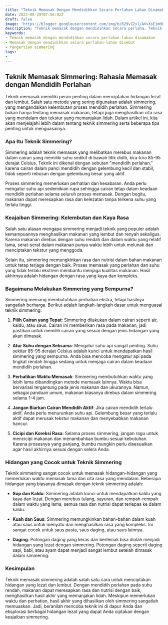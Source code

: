```yaml
---
title: "Teknik Memasak Dengan Mendidihkan Secara Perlahan Lahan Dinamakan, Simmering"
date: 2023-08-29T07:56:02Z
draft: false
image: 'https://blogger.googleusercontent.com/img/b/R29vZ2xl/AVvXsEimHHXsY2fSIyXTeGX_5y479kcPmO3G_imyB6NDu3R2epjOz4_cQ5B_pn9Rfl6PCsSN7qVMsdTkFeVYh5VtvOv28hnYCozdVgm_fgXhUpLuL1mx85NIjhXyThnnU6KoxuBUDWcIfVGSSgF8yIIReozsUlxDjHfeZf01pDz1a8-WFKV0ANUj1mQMAiRDD10/s480/Teknik_Memasak_Dengan_Mendidihkan_Secara_Perlahan_Lahan_Dinamakan.jpg'
description: "Teknik memasak dengan mendidihkan secara perlaha, Teknik Memasak Dengan Mendidihkan Secara Perlahan-Lahan Dinamakan? Simmering."
keywords:
- Teknik memasak dengan mendidihkan secara perlahan-lahan dinamakan
- Memasak dengan mendidihkan secara perlahan-lahan disebut
- Pengertian simmering
tags:
- 
---
```


## Teknik Memasak Simmering: Rahasia Memasak dengan Mendidih Perlahan

Teknik memasak memiliki peran penting dalam menciptakan hidangan lezat dan lembut. Salah satu metode yang sering digunakan adalah simmering, yang mengandalkan kelembutan proses mendidih perlahan. Simmering bukan hanya tentang memasak makanan, tetapi juga menghasilkan cita rasa yang mendalam dan tekstur yang memanjakan lidah. Dalam artikel ini, kita akan menjelajahi lebih dalam tentang teknik simmering serta beberapa tips penting untuk menguasainya.

### Apa Itu Teknik Simmering?

Simmering adalah teknik memasak yang melibatkan merebus makanan dalam cairan yang memiliki suhu sedikit di bawah titik didih, kira-kira 85-95 derajat Celsius. Teknik ini dikenal dengan sebutan "mendidih perlahan," karena cairan dalam panci mendidih dengan gelembung kecil dan stabil, tidak seperti rebusan dengan gelembung besar yang aktif.

Proses simmering memerlukan perhatian dan kesabaran. Anda perlu mengatur suhu api sedemikian rupa sehingga cairan tetap dalam keadaan mendidih perlahan selama seluruh proses memasak. Dengan begitu, makanan dapat meresapkan rasa dan kelezatan tanpa terkena suhu yang terlalu tinggi.

### Keajaiban Simmering: Kelembutan dan Kaya Rasa

Salah satu alasan mengapa simmering menjadi teknik yang populer adalah kemampuannya menghasilkan makanan yang lembut dan renyah sekaligus. Karena makanan direbus dengan suhu rendah dan dalam waktu yang relatif lama, serat-serat dalam makanan punya waktu lebih untuk melunak dan menciptakan tekstur yang menggoda.

Selain itu, simmering memungkinkan rasa dan nutrisi dalam bahan makanan untuk tetap terjaga dengan baik. Proses memasak yang perlahan dan suhu yang tidak terlalu ekstrem membantu menjaga kualitas makanan. Hasil akhirnya adalah hidangan dengan rasa yang kaya dan kompleks.

### Bagaimana Melakukan Simmering yang Sempurna?

Simmering memang membutuhkan perhatian ekstra, tetapi hasilnya sangatlah berharga. Berikut adalah langkah-langkah dasar untuk menguasai teknik simmering:

1. **Pilih Cairan yang Tepat**: Simmering dilakukan dalam cairan seperti air, kaldu, atau saus. Cairan ini memberikan rasa pada makanan, jadi pastikan untuk memilih cairan yang sesuai dengan jenis hidangan yang akan dimasak.

2. **Atur Suhu dengan Seksama**: Mengatur suhu api sangat penting. Suhu sekitar 85-95 derajat Celsius adalah kunci untuk mendapatkan hasil simmering yang sempurna. Anda bisa mencoba mengatur api pada tingkat rendah hingga sedang untuk menjaga cairan dalam keadaan mendidih perlahan.

3. **Perhatikan Waktu Memasak**: Simmering membutuhkan waktu yang lebih lama dibandingkan metode memasak lainnya. Waktu bisa bervariasi tergantung pada jenis makanan dan ukurannya. Namun, sebagai panduan umum, makanan biasanya direbus dalam simmering selama 1-4 jam.

4. **Jangan Biarkan Cairan Mendidih Aktif**: Jika cairan mendidih terlalu aktif, Anda perlu menurunkan suhu api. Gelembung besar yang terlalu aktif dapat merusak tekstur makanan dan menyebabkan makanan hancur.

5. **Cicipi dan Koreksi Rasa**: Selama proses simmering, jangan ragu untuk mencicipi makanan dan menambahkan bumbu sesuai kebutuhan. Karena prosesnya yang panjang, bumbu mungkin perlu disesuaikan agar hasil akhirnya sesuai dengan selera Anda.

### Hidangan yang Cocok untuk Teknik Simmering

Teknik simmering sangat cocok untuk memasak hidangan-hidangan yang memerlukan waktu memasak lama dan cita rasa yang mendalam. Beberapa hidangan yang biasanya dimasak dengan teknik simmering adalah:

- **Sup dan Kaldu**: Simmering adalah kunci untuk mendapatkan kaldu yang kaya dan lezat. Dengan merebus tulang, sayuran, dan rempah-rempah dalam waktu yang lama, semua rasa dan nutrisi dapat terlepas ke dalam kaldu.

- **Kuah dan Saus**: Simmering memungkinkan bahan-bahan dalam kuah atau saus untuk menyatu dan menghasilkan rasa yang kompleks. Ini sangat cocok untuk saus pasta, saus daging, atau saus lainnya.

- **Daging**: Potongan daging yang keras dan berlemak bisa diolah menjadi hidangan yang lezat dengan simmering. Potongan daging seperti daging sapi, babi, atau ayam dapat menjadi sangat lembut setelah dimasak dalam simmering.

### Kesimpulan

Teknik memasak simmering adalah salah satu cara untuk menciptakan hidangan yang lezat dan lembut. Dengan mendidih perlahan pada suhu rendah, makanan dapat meresapkan rasa dan nutrisi dengan baik, menghasilkan hasil akhir yang memanjakan lidah. Meskipun memerlukan waktu dan perhatian, hasil akhir yang dihasilkan oleh simmering sangatlah memuaskan. Jadi, beranilah mencoba teknik ini di dapur Anda dan eksplorasi berbagai hidangan lezat yang dapat Anda ciptakan dengan keajaiban simmering.
